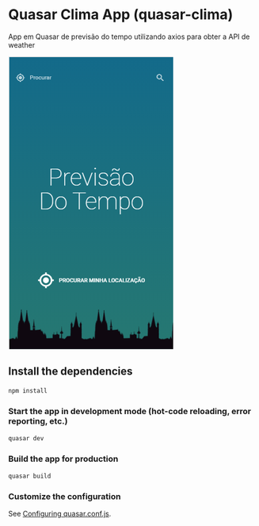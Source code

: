 # Quasar Clima App (quasar-clima)

App em Quasar de previsão do tempo utilizando axios para obter a API de weather

<img src="Screenshots/Home.png">

## Install the dependencies
```bash
npm install
```

### Start the app in development mode (hot-code reloading, error reporting, etc.)
```bash
quasar dev
```


### Build the app for production
```bash
quasar build
```

### Customize the configuration
See [Configuring quasar.conf.js](https://quasar.dev/quasar-cli/quasar-conf-js).

